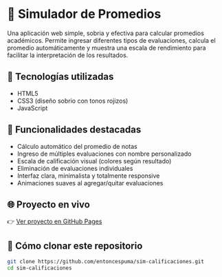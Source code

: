 # 🧮 Simulador de Promedios

Una aplicación web simple, sobria y efectiva para calcular promedios académicos. Permite ingresar diferentes tipos de evaluaciones, calcula el promedio automáticamente y muestra una escala de rendimiento para facilitar la interpretación de los resultados.

## 🚀 Tecnologías utilizadas

- HTML5
- CSS3 (diseño sobrio con tonos rojizos)
- JavaScript

## 🎯 Funcionalidades destacadas

- Cálculo automático del promedio de notas
- Ingreso de múltiples evaluaciones con nombre personalizado
- Escala de calificación visual (colores según resultado)
- Eliminación de evaluaciones individuales
- Interfaz clara, minimalista y totalmente responsive
- Animaciones suaves al agregar/quitar evaluaciones

## 🌐 Proyecto en vivo

👉 [Ver proyecto en GitHub Pages](https://github.com/entoncespuma/sim-calificaciones/) <!-- Reemplaza con tu usuario real -->

## 📁 Cómo clonar este repositorio

```bash
git clone https://github.com/entoncespuma/sim-calificaciones.git
cd sim-calificaciones
